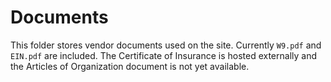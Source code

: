 # Documents

This folder stores vendor documents used on the site. Currently `W9.pdf` and `EIN.pdf` are included. The Certificate of Insurance is hosted externally and the Articles of Organization document is not yet available.
